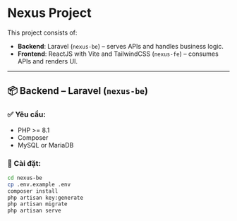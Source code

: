 # Nexus Project

This project consists of:

- **Backend**: Laravel (`nexus-be`) – serves APIs and handles business logic.
- **Frontend**: ReactJS with Vite and TailwindCSS (`nexus-fe`) – consumes APIs and renders UI.

---

## 📦 Backend – Laravel (`nexus-be`)

### ✅ Yêu cầu:
- PHP >= 8.1
- Composer
- MySQL or MariaDB

### 🔧 Cài đặt:

```bash
cd nexus-be
cp .env.example .env
composer install
php artisan key:generate
php artisan migrate
php artisan serve
